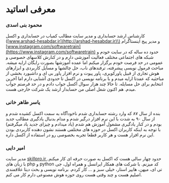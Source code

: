 # معرفی اساتید

### محمود بنی اسدی

کارشناس ارشد حسابداری و مدیر سایت مطالب کمیاب در حسابداری و اکسل \([www.arshad-hesabdar.ir](http://arshad-hesabdar.ir)\) و مدیر پیج اینستاگرام [www.instagram.com/softwaretrain](https://www.instagram.com/softwaretrain) حدود ده ساله که در سایت خودم و شبکه های اجتماعی مختلف فعالیت آموزشی دارم و در کنارش کلاسهای خصوصی و عمومی در حد فرصت خودم برگزار میکنم اما عمده آموزشها بصورت رایگان ارایه میشه. مباحث فرمول نویسی پیشرفته، ترفندهای ناب، حل چالشها و مسایل کاربردی و ابزارهای هوش تجاری از قبیل پاورکویری، پاور پیوت و نرم افزار پاور بی ای و داشبورد بخشی از مباحثیه که عمدتا ارایه میدم و با برنامه نویسی در اکسل تا حدودی آشنایی دارم اما آخرین انتخابم برای حل مسایله. تا حالا چند هزار سوال اکسل جواب دادم و در حد فرصتم جواب میدم. هم اکنون شغل اصلی من حسابدار ارشد یک شرکت خارجی هست.

### یاسر طاهر خانی

بنده از سال ۸۷ که وارد رشته حسابداری شدم ناخودآگاه به سمت اکسل کشیده شدم و از سال ۹۰ به شدت با این نرم افزار درگیر شدم و مدام بدنبال یادگیری مطالب جدید بودم و در کنار یادگیری مشغول آموزش هم شدم \(یاد میدادم و چیزای جدید یاد میگرفتم\) با توجه به اینکه کاربران اکسل در حوزه های مختلفی هستند نشون دهنده کاربردی بودن این نرم افزار هست و هر کاربر قطعا تجربه بخصوصی رو در استفاده از اکسل داره.

### امیر دایی

مدیر سایت [skillpro.ir ](https://skillpro.ir)حدود چهار سالی هست که اکسل به صورت حرفه ای کار میکنم. با زبان های php و python کد میزنم. با شرکت های همکار ایرانسل و همراه اول، جی تی ای، میهن، هایپر استار، خیلی سبز و ... کار کردم. برنامه نویسی و بحث دیتا علاقمندی اصلیم هست و چند وقتی هست روی حوزه هوش مصنوعی دارم کار می کنم.

